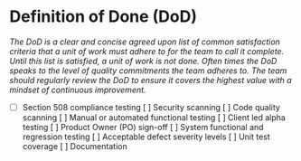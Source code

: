 # Definition of Done (DoD)

_The DoD is a clear and concise agreed upon list of common satisfaction criteria that a unit of work must adhere to for the team to call it complete. Until this list is satisfied, a unit of work is not done. Often times the DoD speaks to the level of quality commitments the team adheres to. The team should regularly review the DoD to ensure it covers the highest value with a mindset of continuous improvement._

- [ ] Section 508 compliance testing
 [ ] Security scanning
 [ ] Code quality scanning
 [ ] Manual or automated functional testing
 [ ] Client led alpha testing 
 [ ] Product Owner (PO) sign-off
 [ ] System functional and regression testing
 [ ] Acceptable defect severity levels 
 [ ] Unit test coverage
 [ ] Documentation

